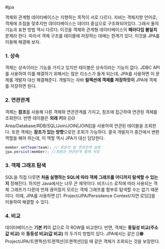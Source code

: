 #jpa 

객체와 관계형 데이터베이스는 지향하는 목적이 서로 다르다. 자바는 객체지향 언어로, 객체에 초점을 맞추지만 데이터베이스는 데이터 중심으로 구조화되어있다. 그래서 둘의 기능과 표현 방법 역시 다르다. 이것을 객체와 관계형 데이터베이스의 **패러다임 불일치** 문제라 한다. 따라서 객체 구조를 테이블에 저장하는 데에는 한계가 있다. 이것을 JPA를 이용해 해결해 보자.


### 1. 상속
객체는 상속이라는 기능을 가지고 있지만 테이블은 상속이라는 기능이 없다. JDBC API를 사용하여 이를 해결하기 위해서는 많은 리소스가 들게 되는데, JPA를 사용하면 이 문제를 개발자 대신 해결해준다. 개발자는 자바 **컬렉션에 객체를 저장하듯이** JPA에 객체를 저장하면 된다.

### 2. 연관관계
객체는 **참조**를 사용해 다른 객체와 연관관계를 가지고, 참조에 접근하여 연관된 객체를 조회한다. 반면 테이블은 **외래 키**와 [[🟡 Area/Database/RDB/SQL/Join/JOIN|JOIN]]을 사용하여 연관된 테이블을 조회한다. 또한 객체는 **참조가 있는 방향**으로만 조회가 가능하다. 결국 개발자가 중간에서 변환 역할을 해야 하는데, 이 역할 역시 JPA가 대신 담당한다.

```java
member.setTeam(team); // 회원과 팀 연관관계 설정
jpa.persist(member); //회원과 연관관계 함께 저장
```

### 3. 객체 그래프 탐색
SQL을 직접 다루면 **처음 실행하는 SQL에 따라 객체 그래프를 어디까지 탐색할 수 있는지** 정해진다. 하지만 Java에서는 너무 큰 제약이다. 비즈니스 로직에 따라 사용되는 객체 그래프가 다른데 언제 끊어질지 모르는 객체 그래프를 함부로 탐색할 수는 없기 때문이다. 이때, JPA를 사용하면 [[1. Project/JPA/Persistence Context/지연 로딩]]을 이용하여 해결할 수 있다.

### 4. 비교
데이터베이스는 **기본 키**의 값으로 각 ROW를 비교한다. 반면, 객체는 **동일성 비교(주소값 비교)** 와 **동등성 비교(값 비교)** 의 두가지 방법이 있다. JPA에서는 같은 [[🟠 Project/JPA/트랜잭션/트랜잭션|트랜잭션]]일 때 같은 객체가 조회되는 것을 보장한다.